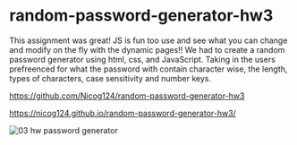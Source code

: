 # random-password-generator-hw3

This assignment was great! JS is fun too use and see what you can change and modify on the fly with the dynamic pages!!
We had to create a random password generator using html, css, and JavaScript.
Taking in the users prefreenced for what the password with contain character wise, the length, types of characters, case sensitivity and number keys.


https://github.com/Nicog124/random-password-generator-hw3

https://nicog124.github.io/random-password-generator-hw3/


![03 hw password generator](https://user-images.githubusercontent.com/78495603/111880586-c3489600-8982-11eb-8bf9-324fdb41e6ae.png)


